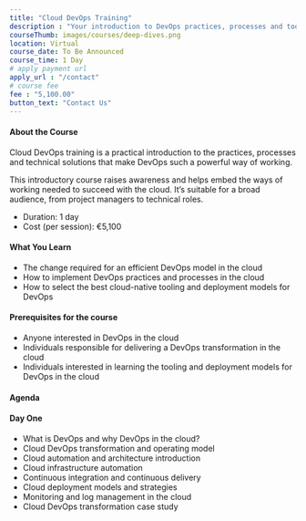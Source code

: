 ```yaml
---
title: "Cloud DevOps Training"
description : "Your introduction to DevOps practices, processes and tooling in the cloud."
courseThumb: images/courses/deep-dives.png
location: Virtual
course_date: To Be Announced
course_time: 1 Day
# apply payment url
apply_url : "/contact"
# course fee
fee : "5,100.00"
button_text: "Contact Us"
---
```


#### About the Course

Cloud DevOps training is a practical introduction to the practices, processes and technical solutions that make DevOps such a powerful way of working.

This introductory course raises awareness and helps embed the ways of working needed to succeed with the cloud. It’s suitable for a broad audience, from project managers to technical roles.

* Duration: 1 day
* Cost (per session): €5,100

#### What You Learn

* The change required for an efficient DevOps model in the cloud
* How to implement DevOps practices and processes in the cloud
* How to select the best cloud-native tooling and deployment models for DevOps

#### Prerequisites for the course

* Anyone interested in DevOps in the cloud
* Individuals responsible for delivering a DevOps transformation in the cloud
* Individuals interested in learning the tooling and deployment models for DevOps in the cloud

#### Agenda
#### Day One

* What is DevOps and why DevOps in the cloud?
* Cloud DevOps transformation and operating model
* Cloud automation and architecture introduction
* Cloud infrastructure automation
* Continuous integration and continuous delivery
* Cloud deployment models and strategies
* Monitoring and log management in the cloud
* Cloud DevOps transformation case study